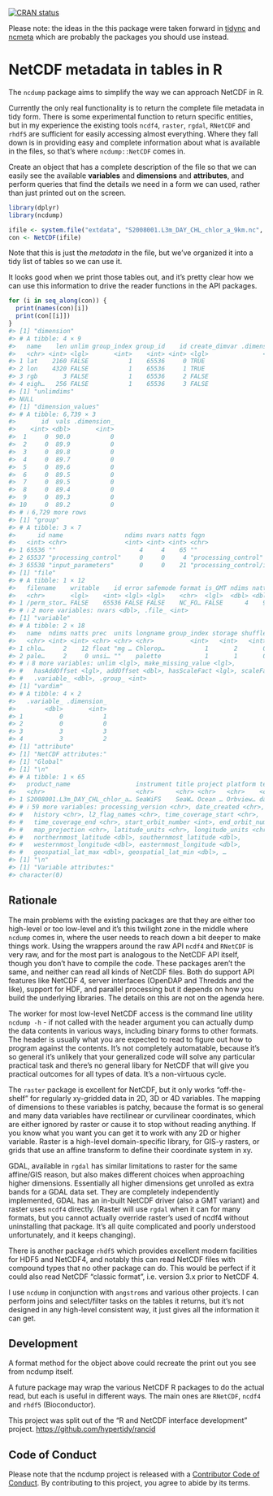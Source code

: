 
<!-- README.md is generated from README.Rmd. Please edit that file -->
<!-- badges: start -->

[![CRAN
status](https://www.r-pkg.org/badges/version/ncdump)](https://CRAN.R-project.org/package=ncdump)
<!-- badges: end -->

Please note: the ideas in the this package were taken forward in
[tidync](https://CRAN.R-project.org/package=tidync) and
[ncmeta](https://CRAN.R-project.org/package=ncmeta) which are probably
the packages you should use instead.

# NetCDF metadata in tables in R

The `ncdump` package aims to simplify the way we can approach NetCDF in
R.

Currently the only real functionality is to return the complete file
metadata in tidy form. There is some experimental function to return
specific entities, but in my experience the existing tools `ncdf4`,
`raster`, `rgdal`, `RNetCDF` and `rhdf5` are sufficient for easily
accessing almost everything. Where they fall down is in providing easy
and complete information about what is available in the files, so that’s
where `ncdump::NetCDF` comes in.

Create an object that has a complete description of the file so that we
can easily see the available **variables** and **dimensions** and
**attributes**, and perform queries that find the details we need in a
form we can used, rather than just printed out on the screen.

``` r
library(dplyr)
library(ncdump)

ifile <- system.file("extdata", "S2008001.L3m_DAY_CHL_chlor_a_9km.nc", package = "ncdump")
con <- NetCDF(ifile)
```

Note that this is just the *metadata* in the file, but we’ve organized
it into a tidy list of tables so we can use it.

It looks good when we print those tables out, and it’s pretty clear how
we can use this information to drive the reader functions in the API
packages.

``` r
for (i in seq_along(con)) {
  print(names(con)[i])
  print(con[[i]])
}
#> [1] "dimension"
#> # A tibble: 4 × 9
#>   name    len unlim group_index group_id    id create_dimvar .dimension_ .group_
#>   <chr> <int> <lgl>       <int>    <int> <int> <lgl>               <int>   <int>
#> 1 lat    2160 FALSE           1    65536     0 TRUE                    0   65536
#> 2 lon    4320 FALSE           1    65536     1 TRUE                    1   65536
#> 3 rgb       3 FALSE           1    65536     2 FALSE                   2   65536
#> 4 eigh…   256 FALSE           1    65536     3 FALSE                   3   65536
#> [1] "unlimdims"
#> NULL
#> [1] "dimension_values"
#> # A tibble: 6,739 × 3
#>       id  vals .dimension_
#>    <int> <dbl>       <int>
#>  1     0  90.0           0
#>  2     0  89.9           0
#>  3     0  89.8           0
#>  4     0  89.7           0
#>  5     0  89.6           0
#>  6     0  89.5           0
#>  7     0  89.5           0
#>  8     0  89.4           0
#>  9     0  89.3           0
#> 10     0  89.2           0
#> # ℹ 6,729 more rows
#> [1] "group"
#> # A tibble: 3 × 7
#>      id name                 ndims nvars natts fqgn                      .group_
#>   <int> <chr>                <int> <int> <int> <chr>                       <int>
#> 1 65536 ""                       4     4    65 ""                          65536
#> 2 65537 "processing_control"     0     0     4 "processing_control"        65537
#> 3 65538 "input_parameters"       0     0    21 "processing_control/inpu…   65538
#> [1] "file"
#> # A tibble: 1 × 12
#>   filename    writable    id error safemode format is_GMT ndims natts unlimdimid
#>   <chr>       <lgl>    <int> <lgl> <lgl>    <chr>  <lgl>  <dbl> <dbl>      <dbl>
#> 1 /perm_stor… FALSE    65536 FALSE FALSE    NC_FO… FALSE      4    90         -1
#> # ℹ 2 more variables: nvars <dbl>, .file_ <int>
#> [1] "variable"
#> # A tibble: 2 × 18
#>   name  ndims natts prec  units longname group_index storage shuffle compression
#>   <chr> <int> <int> <chr> <chr> <chr>          <int>   <int>   <int>       <int>
#> 1 chlo…     2    12 float "mg … Chlorop…           1       2       0           4
#> 2 pale…     2     0 unsi… ""    palette            1       1       0          NA
#> # ℹ 8 more variables: unlim <lgl>, make_missing_value <lgl>,
#> #   hasAddOffset <lgl>, addOffset <dbl>, hasScaleFact <lgl>, scaleFact <dbl>,
#> #   .variable_ <dbl>, .group_ <int>
#> [1] "vardim"
#> # A tibble: 4 × 2
#>   .variable_ .dimension_
#>        <dbl>       <int>
#> 1          0           1
#> 2          0           0
#> 3          3           3
#> 4          3           2
#> [1] "attribute"
#> [1] "NetCDF attributes:"
#> [1] "Global"
#> [1] "\n"
#> # A tibble: 1 × 65
#>   product_name                  instrument title project platform temporal_range
#>   <chr>                         <chr>      <chr> <chr>   <chr>    <chr>         
#> 1 S2008001.L3m_DAY_CHL_chlor_a… SeaWiFS    SeaW… Ocean … Orbview… day           
#> # ℹ 59 more variables: processing_version <chr>, date_created <chr>,
#> #   history <chr>, l2_flag_names <chr>, time_coverage_start <chr>,
#> #   time_coverage_end <chr>, start_orbit_number <int>, end_orbit_number <int>,
#> #   map_projection <chr>, latitude_units <chr>, longitude_units <chr>,
#> #   northernmost_latitude <dbl>, southernmost_latitude <dbl>,
#> #   westernmost_longitude <dbl>, easternmost_longitude <dbl>,
#> #   geospatial_lat_max <dbl>, geospatial_lat_min <dbl>, …
#> [1] "\n"
#> [1] "Variable attributes:"
#> character(0)
```

## Rationale

The main problems with the existing packages are that they are either
too high-level or too low-level and it’s this twilight zone in the
middle where `ncdump` comes in, where the user needs to reach down a bit
deeper to make things work. Using the wrappers around the raw API
`ncdf4` and `RNetCDF` is very raw, and for the most part is analogous to
the NetCDF API itself, though you don’t have to compile the code. These
packages aren’t the same, and neither can read all kinds of NetCDF
files. Both do support API features like NetCDF 4, server interfaces
(OpenDAP and Thredds and the like), support for HDF, and parallel
processing but it depends on how you build the underlying libraries. The
details on this are not on the agenda here.

The worker for most low-level NetCDF access is the command line utility
`ncdump -h` - if not called with the `h`eader argument you can actually
dump the data contents in various ways, including binary forms to other
formats. The header is usually what you are expected to read to figure
out how to program against the contents. It’s not completely
automatable, because it’s so general it’s unlikely that your generalized
code will solve any particular practical task and there’s no general
libary for NetCDF that will give you practical outcomes for all types of
data. It’s a non-virtuous cycle.

The `raster` package is excellent for NetCDF, but it only works
“off-the-shelf” for regularly xy-gridded data in 2D, 3D or 4D variables.
The mapping of dimensions to these variables is patchy, because the
format is so general and many data variables have rectilinear or
curvilinear coordinates, which are either ignored by raster or cause it
to stop without reading anything. If you know what you want you can get
it to work with any 2D or higher variable. Raster is a high-level
domain-specific library, for GIS-y rasters, or grids that use an affine
transform to define their coordinate system in xy.

GDAL, available in `rgdal` has similar limitations to raster for the
same affine/GIS reason, but also makes different choices when
approaching higher dimensions. Essentially all higher dimensions get
unrolled as extra bands for a GDAL data set. They are completely
independently implemented, GDAL has an in-built NetCDF driver (also a
GMT variant) and raster uses `ncdf4` directly. (Raster will use `rgdal`
when it can for many formats, but you cannot actually override raster’s
used of ncdf4 without uninstalling that package. It’s all quite
complicated and poorly understood unfortunately, and it keeps changing).

There is another package `rhdf5` which provides excellent modern
facilities for HDF5 and NetCDF4, and notably this can read NetCDF files
with compound types that no other package can do. This would be perfect
if it could also read NetCDF “classic format”, i.e. version 3.x prior to
NetCDF 4.

I use `ncdump` in conjunction with `angstroms` and various other
projects. I can perform joins and select/filter tasks on the tables it
returns, but it’s not designed in any high-level consistent way, it just
gives all the information it can get.

## Development

A format method for the object above could recreate the print out you
see from ncdump itself.

A future package may wrap the various NetCDF R packages to do the actual
read, but each is useful in different ways. The main ones are `RNetCDF`,
`ncdf4` and `rhdf5` (Bioconductor).

This project was split out of the “R and NetCDF interface development”
project. <https://github.com/hypertidy/rancid>

## Code of Conduct

Please note that the ncdump project is released with a [Contributor Code
of
Conduct](https://contributor-covenant.org/version/2/1/CODE_OF_CONDUCT.html).
By contributing to this project, you agree to abide by its terms.
